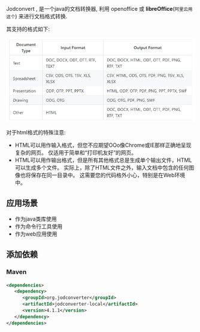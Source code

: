 Jodconvert , 是一个java的文档转换器, 利用 openoffice 或 **libreOffice**(`阿里云用这个`) 来进行文档格式转换.

其支持的格式如下:

![img](img/20200618180114.jpg)



对于html格式的特殊注意:

- HTML可以用作输入格式，但您不应期望OOo像Chrome或IE那样正确地呈现复杂的网页。 仅适用于简单和“打印机友好”的网页。
- HTML可以用作输出格式，但是所有其他格式总是生成单个输出文件，HTML可以生成多个文件。 实际上，除了HTML文件之外，输入文档中包含的任何图像也将保存在同一目录中。 这需要您的代码格外小心，特别是在Web环境中。

## 应用场景

- 作为java类库使用
- 作为命令行工具使用
- 作为web应用使用

## 添加依赖

### Maven



```xml
<dependencies>
   <dependency>
      <groupId>org.jodconverter</groupId>
      <artifactId>jodconverter-local</artifactId>
      <version>4.1.1</version>
   </dependency>
</dependencies>
```

